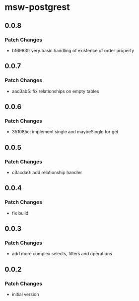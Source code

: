 # msw-postgrest

## 0.0.8

### Patch Changes

- bf6983f: very basic handling of existence of order property

## 0.0.7

### Patch Changes

- aad3ab5: fix relationships on empty tables

## 0.0.6

### Patch Changes

- 351085c: implement single and maybeSingle for get

## 0.0.5

### Patch Changes

- c3acda0: add relationship handler

## 0.0.4

### Patch Changes

- fix build

## 0.0.3

### Patch Changes

- add more complex selects, filters and operations

## 0.0.2

### Patch Changes

- initial version
